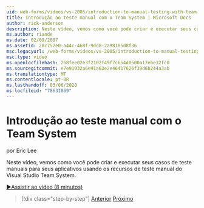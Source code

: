 ```yaml
---
uid: web-forms/videos/vs-2005/introduction-to-manual-testing-with-team-system
title: Introdução ao teste manual com o Team System | Microsoft Docs
author: rick-anderson
description: Neste vídeo, vemos como você pode criar e executar seus casos de teste manuais para seus aplicativos usando os recursos de teste manual do Visual Studio Team siste...
ms.author: riande
ms.date: 02/09/2007
ms.assetid: 28c752e0-a44c-468f-9dd8-2a98185d8f36
msc.legacyurl: /web-forms/videos/vs-2005/introduction-to-manual-testing-with-team-system
msc.type: video
ms.openlocfilehash: 268fee02e3f2102f49f7c654d0500a17ebe32fc0
ms.sourcegitcommit: e7e91932a6e91a63e2e46417626f39d6b244a3ab
ms.translationtype: MT
ms.contentlocale: pt-BR
ms.lasthandoff: 03/06/2020
ms.locfileid: "78631869"
---
```

# <a name="introduction-to-manual-testing-with-team-system"></a>Introdução ao teste manual com o Team System

por Eric Lee

Neste vídeo, vemos como você pode criar e executar seus casos de teste manuais para seus aplicativos usando os recursos de teste manual do Visual Studio Team System.

[&#9654;Assistir ao vídeo (8 minutos)](https://channel9.msdn.com/Blogs/ASP-NET-Site-Videos/introduction-to-manual-testing-with-team-system)

> [!div class="step-by-step"]
> [Anterior](introduction-to-load-testing-web-applications-with-team-system.md)
> [Próximo](introduction-to-managing-and-running-tests-with-team-system.md)
